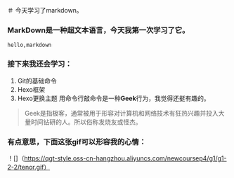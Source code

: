 ＃ 今天学习了markdown。
### MarkDown是一种超文本语言，今天我第一次学习了它。
```hello,markdown```
### 接下来我还会学习：
1. Git的基础命令
1. Hexo框架
1. Hexo更换主题
用命令行敲命令是一种**Geek**行为，我觉得还挺有趣的。
>Geek是指极客，通常被用于形容对计算机和网络技术有狂热兴趣并投入大量时间钻研的人。所以俗称发烧友或怪杰。
### 有点意思，下面这张gif可以形容我的心情：
！[]（https://qgt-style.oss-cn-hangzhou.aliyuncs.com/newcoursep4/g1/g1-2-2/tenor.gif）
